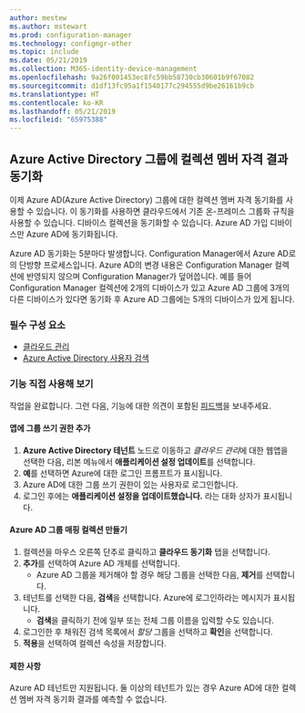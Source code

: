 ```yaml
---
author: mestew
ms.author: mstewart
ms.prod: configuration-manager
ms.technology: configmgr-other
ms.topic: include
ms.date: 05/21/2019
ms.collection: M365-identity-device-management
ms.openlocfilehash: 9a26f001453ec8fc59bb58730cb30601b9f67082
ms.sourcegitcommit: d1df13fc95a1f1540177c294555d9be26161b9cb
ms.translationtype: HT
ms.contentlocale: ko-KR
ms.lasthandoff: 05/21/2019
ms.locfileid: "65975388"
---
```

## <a name="bkmk_aadcollsync"></a>Azure Active Directory 그룹에 컬렉션 멤버 자격 결과 동기화

<!--3607475-->
이제 Azure AD(Azure Active Directory) 그룹에 대한 컬렉션 멤버 자격 동기화를 사용할 수 있습니다. 이 동기화를 사용하면 클라우드에서 기존 온-프레미스 그룹화 규칙을 사용할 수 있습니다. 디바이스 컬렉션을 동기화할 수 있습니다. Azure AD 가입 디바이스만 Azure AD에 동기화됩니다. 

Azure AD 동기화는 5분마다 발생합니다. Configuration Manager에서 Azure AD로의 단방향 프로세스입니다. Azure AD의 변경 내용은 Configuration Manager 컬렉션에 반영되지 않으며 Configuration Manager가 덮어씁니다. 예를 들어 Configuration Manager 컬렉션에 2개의 디바이스가 있고 Azure AD 그룹에 3개의 다른 디바이스가 있다면 동기화 후 Azure AD 그룹에는 5개의 디바이스가 있게 됩니다.

### <a name="prerequisites"></a>필수 구성 요소

- [클라우드 관리](/sccm/core/servers/deploy/configure/azure-services-wizard)
- [Azure Active Directory 사용자 검색](/sccm/core/servers/deploy/configure/about-discovery-methods#azureaddisc)

### <a name="try-it-out"></a>기능 직접 사용해 보기

작업을 완료합니다. 그런 다음, 기능에 대한 의견이 포함된 [피드백](/sccm/core/understand/find-help#product-feedback)을 보내주세요.

#### <a name="add-group-write-permission-to-the-app"></a>앱에 그룹 쓰기 권한 추가

1. **Azure Active Directory 테넌트** 노드로 이동하고 *클라우드 관리*에 대한 웹앱을 선택한 다음, 리본 메뉴에서 **애플리케이션 설정 업데이트**를 선택합니다.
1. **예**를 선택하면 Azure에 대한 로그인 프롬프트가 표시됩니다.
1. Azure AD에 대한 그룹 쓰기 권한이 있는 사용자로 로그인합니다.
1. 로그인 후에는 **애플리케이션 설정을 업데이트했습니다.** 라는 대화 상자가 표시됩니다.

#### <a name="create-collection-azure-ad-group-mapping"></a>Azure AD 그룹 매핑 컬렉션 만들기

1. 컬렉션을 마우스 오른쪽 단추로 클릭하고 **클라우드 동기화** 탭을 선택합니다.
1. **추가**를 선택하여 Azure AD 개체를 선택합니다.
    - Azure AD 그룹을 제거해야 할 경우 해당 그룹을 선택한 다음, **제거**를 선택합니다.
1. 테넌트를 선택한 다음, **검색**을 선택합니다. Azure에 로그인하라는 메시지가 표시됩니다.
    - **검색**을 클릭하기 전에 일부 또는 전체 그룹 이름을 입력할 수도 있습니다.
1. 로그인한 후 채워진 검색 목록에서 *할당* 그룹을 선택하고 **확인**을 선택합니다.
1. **적용**을 선택하여 컬렉션 속성을 저장합니다.

#### <a name="limitations"></a>제한 사항

Azure AD 테넌트만 지원됩니다. 둘 이상의 테넌트가 있는 경우 Azure AD에 대한 컬렉션 멤버 자격 동기화 결과를 예측할 수 없습니다.
